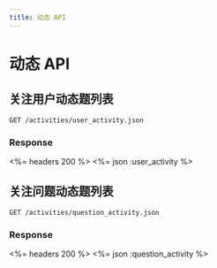 ```yaml
---
title: 动态 API
---
```


# 动态 API

## 关注用户动态题列表

    GET /activities/user_activity.json

### Response

<%= headers 200 %>
<%= json :user_activity %>

## 关注问题动态题列表

    GET /activities/question_activity.json

### Response

<%= headers 200 %>
<%= json :question_activity %>
